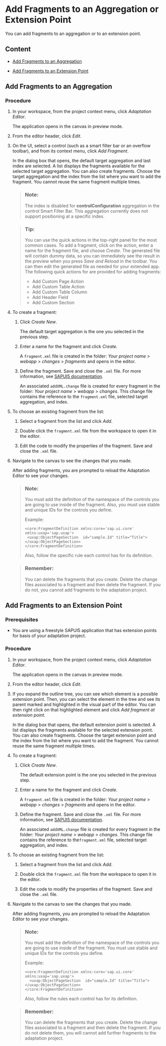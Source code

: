<!-- loio6033d5678a3e4416abf022624dcd5043 -->

# Add Fragments to an Aggregation or Extension Point

You can add fragments to an aggregation or to an extension point.



<a name="loio6033d5678a3e4416abf022624dcd5043__section_ygx_xd4_2mb"/>

## Content

-   [Add Fragments to an Aggregation](add-fragments-to-an-aggregation-or-extension-point-6033d56.md#loio6033d5678a3e4416abf022624dcd5043__addfragments)

-   [Add Fragments to an Extension Point](add-fragments-to-an-aggregation-or-extension-point-6033d56.md#loio6033d5678a3e4416abf022624dcd5043__extensionpoint)




<a name="loio6033d5678a3e4416abf022624dcd5043__addfragments"/>

## Add Fragments to an Aggregation



### Procedure

1.  In your workspace, from the project context menu, click *Adaptation Editor*.

    The application opens in the canvas in preview mode.

2.  From the editor header, click *Edit*.

3.  On the UI, select a control \(such as a smart filter bar or an overflow toolbar\), and from its context menu, click *Add Fragment*.

    In the dialog box that opens, the default target aggregation and last index are selected. A list displays the fragments available for the selected target aggregation. You can also create fragments. Choose the target aggregation and the index from the list where you want to add the fragment. You cannot reuse the same fragment multiple times.

    > ### Note:  
    > The index is disabled for **controlConfiguration** aggregation in the control Smart Filter Bar. This aggregation currently does not support positioning at a specific index.

    > ### Tip:  
    > You can use the quick actions in the top-right panel for the most common cases. To add a fragment, click on the action, enter a name for the fragment file, and choose *Create*. The generated file will contain dummy data, so you can immediately see the result in the preview when you press *Save and Reload* in the toolbar. You can then edit the generated file as needed for your extended app. The following quick actions for are provided for adding fragments:
    > 
    > -   Add Custom Page Action
    > -   Add Custom Table Action
    > -   Add Custom Table Column
    > -   Add Header Field
    > -   Add Custom Section

4.  To create a fragment:

    1.  Click *Create New*.

        The default target aggregation is the one you selected in the previous step.

    2.  Enter a name for the fragment and click *Create*.

        A `fragment.xml` file is created in the folder: *Your project name* \> *webapp* \> *changes* \> *fragments* and opens in the editor.

    3.  Define the fragment. Save and close the `.xml` file. For more information, see [SAPUI5 documentation](https://sapui5.hana.ondemand.com/#/topic/2c677b574ea2486a8d5f5414d15e21c5).

        An associated `addXML.change` file is created for every fragment in the folder: *Your project name* \> *webapp* \> *changes*. This change file contains the reference to the `fragment.xml` file, selected target aggregation, and index.


5.  To choose an existing fragment from the list:

    1.  Select a fragment from the list and click *Add*.

    2.  Double click the `fragment.xml` file from the workspace to open it in the editor.

    3.  Edit the code to modify the properties of the fragment. Save and close the `.xml` file.


6.  Navigate to the canvas to see the changes that you made.

    After adding fragments, you are prompted to reload the Adaptation Editor to see your changes.

    > ### Note:  
    > You must add the definition of the namespace of the controls you are going to use inside of the fragment. Also, you must use stable and unique IDs for the controls you define.
    > 
    > Example:
    > 
    > ```
    > <core:FragmentDefinition xmlns:core='sap.ui.core' xmlns:uxap='sap.uxap'>
    >  <uxap:ObjectPageSection  id="sample.Id" title="Title"></uxap:ObjectPageSection>
    > </core:FragmentDefinition>
    > ```
    > 
    > Also, follow the specific rule each control has for its definition.

    > ### Remember:  
    > You can delete the fragments that you create. Delete the change files associated to a fragment and then delete the fragment. If you do not, you cannot add fragments to the adaptation project.




<a name="loio6033d5678a3e4416abf022624dcd5043__extensionpoint"/>

## Add Fragments to an Extension Point



### Prerequisites

-   You are using a freestyle SAPUI5 application that has extension points for basis of your adaptation project.



### Procedure

1.  In your workspace, from the project context menu, click *Adaptation Editor*.

    The application opens in the canvas in preview mode.

2.  From the editor header, click *Edit*.

3.  If you expand the outline tree, you can see which element is a possible extension point. Then, you can select the element in the tree and see its parent marked and highlighted in the visual part of the editor. You can then right click on that highlighted element and click *Add fragment at extension point*.

    In the dialog box that opens, the default extension point is selected. A list displays the fragments available for the selected extension point. You can also create fragments. Choose the target extension point and the index from the list where you want to add the fragment. You cannot reuse the same fragment multiple times.

4.  To create a fragment:

    1.  Click *Create New*.

        The default extension point is the one you selected in the previous step.

    2.  Enter a name for the fragment and click *Create*.

        A `fragment.xml` file is created in the folder: *Your project name* \> *webapp* \> *changes* \> *fragments* and opens in the editor.

    3.  Define the fragment. Save and close the `.xml` file. For more information, see [SAPUI5 documentation](https://sapui5.hana.ondemand.com/#/topic/2c677b574ea2486a8d5f5414d15e21c5).

        An associated `addXML.change` file is created for every fragment in the folder: *Your project name* \> *webapp* \> *changes*. This change file contains the reference to the`fragment.xml` file, selected target aggregation, and index.


5.  To choose an existing fragment from the list:

    1.  Select a fragment from the list and click *Add*.

    2.  Double click the `fragment.xml` file from the workspace to open it in the editor.

    3.  Edit the code to modify the properties of the fragment. Save and close the `.xml` file.


6.  Navigate to the canvas to see the changes that you made.

    After adding fragments, you are prompted to reload the Adaptation Editor to see your changes.

    > ### Note:  
    > You must add the definition of the namespace of the controls you are going to use inside of the fragment. You must use stable and unique IDs for the controls you define.
    > 
    > Example:
    > 
    > ```
    > <core:FragmentDefinition xmlns:core='sap.ui.core' xmlns:uxap='sap.uxap'>
    >   <uxap:ObjectPageSection  id="sample.Id" title="Title"></uxap:ObjectPageSection>
    > </core:FragmentDefinition>
    > ```
    > 
    > Also, follow the rules each control has for its definition.

    > ### Remember:  
    > You can delete the fragments that you create. Delete the change files associated to a fragment and then delete the fragment. If you do not delete them, you will cannot add further fragments to the adaptation project.


